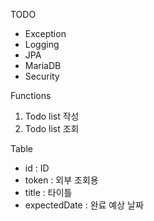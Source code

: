 TODO
- Exception
- Logging
- JPA
- MariaDB
- Security

Functions
1. Todo list 작성
2. Todo list 조회

Table
- id : ID
- token : 외부 조회용
- title : 타이틀
- expectedDate : 완료 예상 날짜
